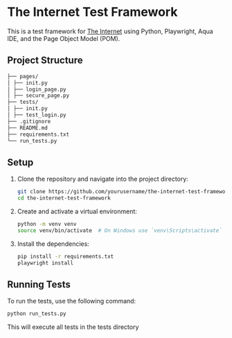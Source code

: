 # The Internet Test Framework

This is a test framework for [The Internet](https://the-internet.herokuapp.com/) using Python, Playwright, Aqua IDE, and the Page Object Model (POM).

## Project Structure

```bash
├── pages/
│ ├── init.py
│ ├── login_page.py
│ ├── secure_page.py
├── tests/
│ ├── init.py
│ ├── test_login.py
├── .gitignore
├── README.md
├── requirements.txt
└── run_tests.py
```
## Setup

1. Clone the repository and navigate into the project directory:

    ```bash
    git clone https://github.com/yourusername/the-internet-test-framework.git
    cd the-internet-test-framework
    ```

2. Create and activate a virtual environment:

    ```bash
    python -m venv venv
    source venv/bin/activate  # On Windows use `venv\Scripts\activate`
    ```

3. Install the dependencies:

    ```bash
    pip install -r requirements.txt
    playwright install
    ```

## Running Tests

To run the tests, use the following command:

```bash
python run_tests.py
```
This will execute all tests in the tests directory


